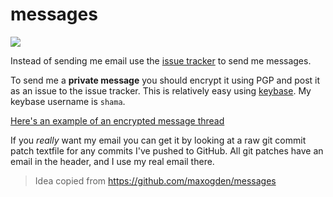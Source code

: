 messages
========

[![](http://img.shields.io/badge/new-message-green.svg?style=flat-square)](https://github.com/shama/messages/issues/new)

Instead of sending me email use the [issue tracker](https://github.com/shama/messages/issues) to send me messages.

To send me a **private message** you should encrypt it using PGP and post it as an issue to the issue tracker. This is relatively easy using [keybase](https://keybase.io/). My keybase username is `shama`.

[Here's an example of an encrypted message thread](https://github.com/shama/messages/issues/9)

If you *really* want my email you can get it by looking at a raw git commit patch textfile for any commits I've pushed to GitHub. All git patches have an email in the header, and I use my real email there.

> Idea copied from https://github.com/maxogden/messages
